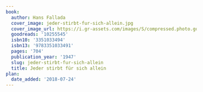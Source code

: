 ```yaml
---
book:
  author: Hans Fallada
  cover_image: jeder-stirbt-fur-sich-allein.jpg
  cover_image_url: https://i.gr-assets.com/images/S/compressed.photo.goodreads.com/books/1327901908l/10255545._SY160_.jpg
  goodreads: '10255545'
  isbn10: '3351033494'
  isbn13: '9783351033491'
  pages: '704'
  publication_year: '1947'
  slug: jeder-stirbt-fur-sich-allein
  title: Jeder stirbt für sich allein
plan:
  date_added: '2018-07-24'
---
```

